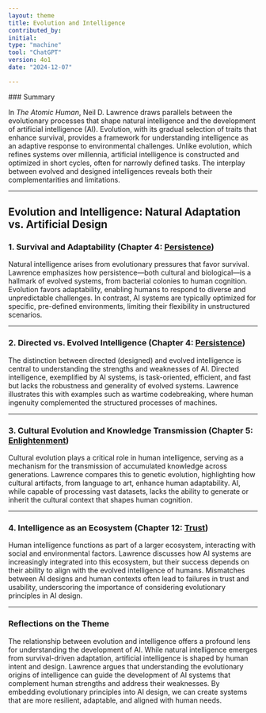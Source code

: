 ```yaml
---
layout: theme
title: Evolution and Intelligence
contributed_by:
initial:
type: "machine"
tool: "ChatGPT"
version: 4o1
date: "2024-12-07"

---
```


<div class="machine-commentary" markdown="1">
### Summary

In *The Atomic Human*, Neil D. Lawrence draws parallels between the evolutionary processes that shape natural intelligence and the development of artificial intelligence (AI). Evolution, with its gradual selection of traits that enhance survival, provides a framework for understanding intelligence as an adaptive response to environmental challenges. Unlike evolution, which refines systems over millennia, artificial intelligence is constructed and optimized in short cycles, often for narrowly defined tasks. The interplay between evolved and designed intelligences reveals both their complementarities and limitations.

---

## **Evolution and Intelligence: Natural Adaptation vs. Artificial Design**

### 1. Survival and Adaptability (Chapter 4: [Persistence](/chapters/04-persistence/))

Natural intelligence arises from evolutionary pressures that favor survival. Lawrence emphasizes how persistence—both cultural and biological—is a hallmark of evolved systems, from bacterial colonies to human cognition. Evolution favors adaptability, enabling humans to respond to diverse and unpredictable challenges. In contrast, AI systems are typically optimized for specific, pre-defined environments, limiting their flexibility in unstructured scenarios.

---

### 2. Directed vs. Evolved Intelligence (Chapter 4: [Persistence](/chapters/04-persistence/))

The distinction between directed (designed) and evolved intelligence is central to understanding the strengths and weaknesses of AI. Directed intelligence, exemplified by AI systems, is task-oriented, efficient, and fast but lacks the robustness and generality of evolved systems. Lawrence illustrates this with examples such as wartime codebreaking, where human ingenuity complemented the structured processes of machines.

---

### 3. Cultural Evolution and Knowledge Transmission (Chapter 5: [Enlightenment](/chapters/05-enlightenment/))

Cultural evolution plays a critical role in human intelligence, serving as a mechanism for the transmission of accumulated knowledge across generations. Lawrence compares this to genetic evolution, highlighting how cultural artifacts, from language to art, enhance human adaptability. AI, while capable of processing vast datasets, lacks the ability to generate or inherit the cultural context that shapes human cognition.

---

### 4. Intelligence as an Ecosystem (Chapter 12: [Trust](/chapters/12-trust/))

Human intelligence functions as part of a larger ecosystem, interacting with social and environmental factors. Lawrence discusses how AI systems are increasingly integrated into this ecosystem, but their success depends on their ability to align with the evolved intelligence of humans. Mismatches between AI designs and human contexts often lead to failures in trust and usability, underscoring the importance of considering evolutionary principles in AI design.

---

### Reflections on the Theme

The relationship between evolution and intelligence offers a profound lens for understanding the development of AI. While natural intelligence emerges from survival-driven adaptation, artificial intelligence is shaped by human intent and design. Lawrence argues that understanding the evolutionary origins of intelligence can guide the development of AI systems that complement human strengths and address their weaknesses. By embedding evolutionary principles into AI design, we can create systems that are more resilient, adaptable, and aligned with human needs.

</div>
